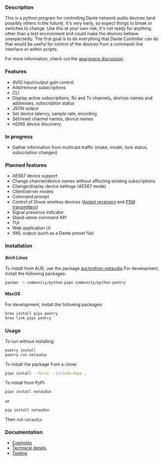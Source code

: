 
### Description

This is a python program for controlling Dante network audio devices (and possibly others in the future). It's very early, so expect things to break or switches to change.  Use this at your own risk; it's not ready for anything other than a test environment and could make the devices behave unexpectedly. The first goal is to do everything that Dante Controller can do that would be useful for control of the devices from a command-line interface or within scripts.

For more information, check out the [gearspace discussion](https://gearspace.com/board/music-computers/1221989-dante-routing-without-dante-controller-possible.html).

### Features

- AVIO input/output gain control
- Add/remove subscriptions
- CLI
- Display active subscriptions, Rx and Tx channels, devices names and addresses, subscription status
- JSON output
- Set device latency, sample rate, encoding
- Set/reset channel names, device names
- mDNS device discovery

### In progress

- Gather information from multicast traffic (make, model, lock status, subscription changes)

### Planned features

- AES67 device support
- Change channel/device names without affecting existing subscriptions
- Change/display device settings (AES67 mode)
- Client/server modes
- Command prompt
- Control of Shure wireless devices ([Axient receivers](https://pubs.shure.com/view/command-strings/AD4/en-US.pdf) and [PSM transmitters](https://pubs.shure.com/view/command-strings/PSM1000/en-US.pdf))
- Signal presence indicator
- Stand-alone command API
- TUI
- Web application UI
- XML output (such as a Dante preset file)

### Installation

#### Arch Linux

To install from AUR, use the package [aur/python-netaudio](https://aur.archlinux.org/packages/python-netaudio)
For development, install the following packages:

```bash
pacman -S community/python-pipx community/python-poetry
```

#### MacOS

For development, install the following packages:

```bash
brew install pipx poetry
brew link pipx poetry
```

### Usage

To run without installing:
```bash
poetry install
poetry run netaudio
```

To install the package from a clone:
```bash
pipx install --force --include-deps .
```

To install from PyPI:

```bash
pipx install netaudio
```

or

```bash
pip install netaudio
```

Then run `netaudio`

### Documentation

- [Examples](https://github.com/chris-ritsen/network-audio-controller/wiki/Examples)
- [Technical details](https://github.com/chris-ritsen/network-audio-controller/wiki/Technical-details)
- [Testing](https://github.com/chris-ritsen/network-audio-controller/wiki/Testing)
